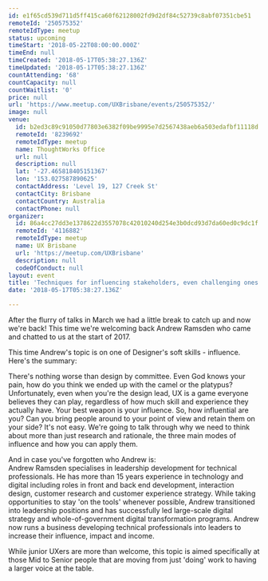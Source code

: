 ```yaml
---
id: e1f65cd539d711d5ff415ca60f62128002fd9d2df84c52739c8abf07351cbe51
remoteId: '250575352'
remoteIdType: meetup
status: upcoming
timeStart: '2018-05-22T08:00:00.000Z'
timeEnd: null
timeCreated: '2018-05-17T05:38:27.136Z'
timeUpdated: '2018-05-17T05:38:27.136Z'
countAttending: '68'
countCapacity: null
countWaitlist: '0'
price: null
url: 'https://www.meetup.com/UXBrisbane/events/250575352/'
image: null
venue:
  id: b2ed3c89c91050d77803e6382f09be9995e7d2567438aeb6a503edafbf11118d
  remoteId: '8239692'
  remoteIdType: meetup
  name: ThoughtWorks Office
  url: null
  description: null
  lat: '-27.465818405151367'
  lon: '153.027587890625'
  contactAddress: 'Level 19, 127 Creek St'
  contactCity: Brisbane
  contactCountry: Australia
  contactPhone: null
organizer:
  id: 86a4cc27dd3e1378622d3557078c42010240d254e3b0dcd93d7da60ed0c9dc1f
  remoteId: '4116882'
  remoteIdType: meetup
  name: UX Brisbane
  url: 'https://meetup.com/UXBrisbane'
  description: null
  codeOfConduct: null
layout: event
title: 'Techniques for influencing stakeholders, even challenging ones'
date: '2018-05-17T05:38:27.136Z'

---
```

<p>After the flurry of talks in March we had a little break to catch up and now we're back! This time we're welcoming back Andrew Ramsden who came and chatted to us at the start of 2017.</p> <p>This time Andrew's topic is on one of Designer's soft skills - influence. Here's the summary:</p> <p>There's nothing worse than design by committee. Even God knows your pain, how do you think we ended up with the camel or the platypus?<br/>Unfortunately, even when you're the design lead, UX is a game everyone believes they can play, regardless of how much skill and experience they actually have. Your best weapon is your influence. So, how influential are you? Can you bring people around to your point of view and retain them on your side? It's not easy. We're going to talk through why we need to think about more than just research and rationale, the three main modes of influence and how you can apply them.</p> <p>And in case you've forgotten who Andrew is:<br/>Andrew Ramsden specialises in leadership development for technical professionals. He has more than 15 years experience in technology and digital including roles in front and back end development, interaction design, customer research and customer experience strategy. While taking opportunities to stay 'on the tools' whenever possible, Andrew transitioned into leadership positions and has successfully led large-scale digital strategy and whole-of-government digital transformation programs. Andrew now runs a business developing technical professionals into leaders to increase their influence, impact and income.</p> <p>While junior UXers are more than welcome, this topic is aimed specifically at those Mid to Senior people that are moving from just 'doing' work to having a larger voice at the table.</p>
